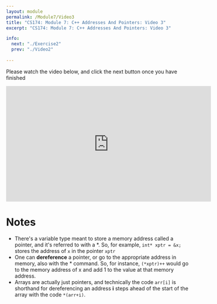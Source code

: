 ```yaml
---
layout: module
permalink: /Module7/Video3
title: "CS174: Module 7: C++ Addresses And Pointers: Video 3"
excerpt: "CS174: Module 7: C++ Addresses And Pointers: Video 3"

info:
  next: "./Exercise2"
  prev: "./Video2"
  
---
```


Please watch the video below, and click the next button once you have finished

<iframe width="560" height="315" src="https://www.youtube.com/embed/SUrQekjsj-s" frameborder="0" allow="accelerometer; autoplay; clipboard-write; encrypted-media; gyroscope; picture-in-picture" allowfullscreen></iframe>

<h1>Notes</h1>
<ul>
<li>There's a variable type meant to store a memory address called a pointer, and it's referred to with a *.  So, for example, <code>int* xptr = &x;</code> stores the address of <code>x</code> in the pointer <code>xptr</code></li>
<li>One can <b>dereference</b> a pointer, or go to the appropriate address in memory, also with the * command.  So, for instance, <code>(*xptr)++</code> would go to the memory address of x and add 1 to the value at that memory address.</li>
<li>Arrays are actually just pointers, and technically the code <code>arr[i]</code> is shorthand for dereferencing an address <b>i</b> steps ahead of the start of the array with the code <code>*(arr+i)</code>.</li>
</ul>